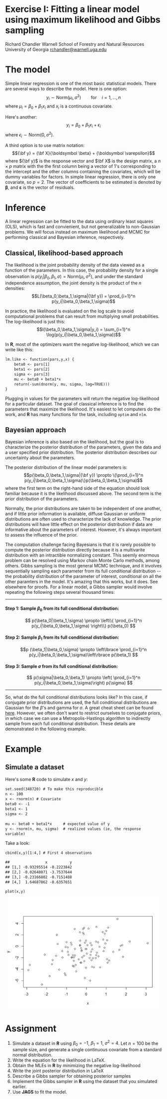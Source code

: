 Exercise I: Fitting a linear model using maximum likelihood and Gibbs sampling
==============================================================================

Richard Chandler Warnell School of Forestry and Natural Resources
University of Georgia <rchandler@warnell.uga.edu>

The model
=========

Simple linear regression is one of the most basic statistical models.
There are several ways to describe the model. Here is one option:
$$y_i \sim \mathrm{Norm}(\mu_i,\sigma^2) \qquad \mathrm{for} \quad i=1,\dots,n $$
where $\mu_i = \beta_0 + \beta_1 x_i$ and $x_i$ is a continuous
covariate.

Here's another: $$y_i = \beta_0 + \beta_1 x_i + \epsilon_i$$ where
$\epsilon_i \sim \mathrm{Norm}(0, \sigma^2)$.

A third option is to use matrix notation:
$${\bf y} = {\bf X}{\boldsymbol \beta} + {\boldsymbol \varepsilon}$$
where ${\bf y}$ is the response vector and $\bf X$ is the design matrix,
a $n \times p$ matrix with the the first column being a vector of 1's
corresponding to the intercept and the other columns containing the
covariates, which will be dummy variables for factors. In simple linear
regression, there is only one covariate, so $p=2$. The vector of
coefficients to be estimated is denoted by $\boldsymbol \beta$, and
$\boldsymbol \varepsilon$ is the vector of residuals.

Inference
=========

A linear regression can be fitted to the data using ordinary least
squares (OLS), which is fast and convienient, but not generalizable to
non-Gaussian problems. We will focus instead on maximum likelihood and
MCMC for performing classical and Bayesian inference, respectively.

Classical, likelihood-based approach
------------------------------------

The likelihood is the joint probability density of the data viewed as a
function of the parameters. In this case, the probability density for a
single observation is
$p(y_i|\beta_0,\beta_1,\sigma)=\mathrm{Norm}(\mu_i,\sigma^2)$, and under
the standard independence assumption, the joint density is the product
of the $n$ densities:
$$L(\beta_0,\beta_1,\sigma|{\bf y}) = \prod_{i=1}^n
p(y_i|\beta_0,\beta_1,\sigma)$$

In practice, the likelihood is evaluated on the log scale to avoid
computational problems that can result from multiplying small
probabilities. The log-likelihood is just this:
$$l(\beta_0,\beta_1,\sigma|y_i) = \sum_{i=1}^n
\log(p(y_i|\beta_0,\beta_1,\sigma))$$

In **R**, most of the optimizers want the negative log-likelihood, which
we can write like this:

``` {.r}
lm.like <- function(pars,y,x) {
    beta0 <- pars[1]
    beta1 <- pars[2]
    sigma <- pars[3]
    mu <- beta0 + beta1*x
    return(-sum(dnorm(y, mu, sigma, log=TRUE)))
}
```

Plugging in values for the parameters will return the negative
log-likelihood for a particular dataset. The goal of classical inference
is to find the parameters that maximize the likelihood. It's easiest to
let computers do the work, and **R** has many functions for the task,
including `optim` and `nlm`.

Bayesian approach
-----------------

Bayesian inference is also based on the likelihood, but the goal is to
characterize the posterior distribution of the parameters, given the
data and a user specified prior distribution. The posterior distribution
describes our uncertainty about the parameters.

The posterior distribution of the linear model parameters is:
$$p(\beta_0,\beta_1,\sigma|{\bf y}) \propto \{\prod_{i=1}^n
p(y_i|\beta_0,\beta_1,\sigma)\}p(\beta_0,\beta_1,\sigma)$$ where the
first term on the right-hand side of the equation should look familiar
because it is the likelihood discussed above. The second term is the
prior distribution of the parameters.

Normally, the prior distributions are taken to be independent of one
another, and if little prior information is available, diffuse Gaussian
or uniform distributions are often used to characterize the lack of
knowledge. The prior distributions will have little effect on the
posterior distribution if data are informative about the parameters of
interest. However, it's always important to assess the influence of the
prior.

The computation challenge facing Bayesians is that it is rarely possible
to compute the posterior distribution directly because it is a
multivarite distribution with an intractible normalizing constant. This
seemly enormous problem can be resolved using Markov chain Monte Carlo
methods, among others. Gibbs sampling is the most general MCMC
technique, and it involves sequentially sampling each parameter from its
full conditional distribution -- the probability distribution of the
parameter of interest, conditional on all the other paramters in the
model. It's amazing that this works, but it does. See elsewhere for
proofs. For a linear model, a Gibbs sampler would involve repeating the
following steps several thousand times:

------------------------------------------------------------------------

#### Step 1: Sample $\beta_0$ from its full conditional distribution:

$$
p(\beta_0|\beta_1,\sigma) \propto \left\\{ \prod_{i=1}^n
p(y_i|\beta_0,\beta_1,\sigma) \right\\} p(\beta_0)
$$

#### Step 2: Sample $\beta_1$ from its full conditional distribution:

$$p
(\beta_1|\beta_0,\sigma) \propto \left\lbrace \prod_{i=1}^n
p(y_i|\beta_0,\beta_1,\sigma)\left\rbrace p(\beta_1)
$$

#### Step 3: Sample $\sigma$ from its full conditional distribution:

$$
p(\sigma|\beta_0,\beta_1) \propto \left( \prod_{i=1}^n
p(y_i|\beta_0,\beta_1,\sigma)\right) p(\sigma)
$$

------------------------------------------------------------------------

So, what do the full conditional distributions looks like? In this case,
if conjugate prior distributions are used, the full conditional
distributions are Gaussian for the $\beta$'s and gamma for $\sigma$. A
great cheat sheet can be found
[here](https://en.wikipedia.org/wiki/Conjugate_prior#Table_of_conjugate_distributions).
However, we often don't want to restrict ourselves to conjugate priors,
in which case we can use a Metropolis-Hastings algorithm to indirectly
sample from each full conditional distribution. These details are
demonstrated in the following example.

Example
=======

Simulate a dataset
------------------

Here's some **R** code to simulate $x$ and $y$:

``` {.r}
set.seed(348720) # To make this reproducible
n <- 100
x <- rnorm(n) # Covariate
beta0 <- -1
beta1 <- 1
sigma <- 2

mu <- beta0 + beta1*x     # expected value of y
y <- rnorm(n, mu, sigma)  # realized values (ie, the response variable)
```

Take a look:

``` {.r}
cbind(x,y)[1:4,] # First 4 observations
```

    ##                x          y
    ## [1,] -0.93295514 -0.2223842
    ## [2,] -0.02648071 -3.7537644
    ## [3,] -0.23166802 -0.7151488
    ## [4,]  1.64687862 -0.6357651

``` {.r}
plot(x,y)
```

![](lm_files/figure-markdown/unnamed-chunk-3-1.png)

Assignment
==========

1.  Simulate a dataset in **R** using $\beta_0=-1$, $\beta_1=1$,
    $\sigma^2=4$. Let $n=100$ be the sample size, and generate a single
    continuous covariate from a standard normal distribution.
2.  Write the equation for the likelihood in LaTeX.
3.  Obtain the MLEs in **R** by minimizing the negative log-likelihood
4.  Write the joint posterior distribution in LaTeX
5.  Describe a Gibbs sampler for obtaining posterior samples
6.  Implement the Gibbs sampler in **R** using the dataset that you
    simulated earlier.
7.  Use **JAGS** to fit the model.


